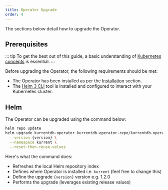 ```yaml
---
title: Operator Upgrade
order: 4
---
```


The sections below detail how to upgrade the Operator.

## Prerequisites

::: tip
To get the best out of this guide, a basic understanding of [Kubernetes concepts](https://kubernetes.io/docs/concepts/) is essential.
:::

Before upgrading the Operator, the following requirements should be met:

* The Operator has been installed as per the [Installation](../getting-started/installation.md) section.
* The [Helm 3 CLI](https://helm.sh/docs/intro/install/) tool is installed and configured to interact with your Kubernetes cluster.


## Helm

The Operator can be upgraded using the command below:

```bash
helm repo update
helm upgrade kurrentdb-operator kurrentdb-operator-repo/kurrentdb-operator \
  --version {version} \
  --namespace kurrent \
  --reset-then-reuse-values
```

Here's what the command does:
- Refreshes the local Helm repository index
- Defines where Operator is installed i.e. `kurrent` (feel free to change this)
- Define the upgrade `{version}` version e.g. 1.2.0
- Performs the upgrade (leverages existing release values)
